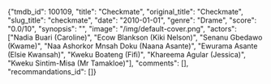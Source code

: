{"tmdb_id": 100109, "title": "Checkmate", "original_title": "Checkmate", "slug_title": "checkmate", "date": "2010-01-01", "genre": "Drame", "score": "0.0/10", "synopsis": "", "image": "/img/default-cover.png", "actors": ["Nadia Buari (Caroline)", "Ecow Blankson (Kiki Nelson)", "Senanu Gbedawo  (Kwame)", "Naa Ashorkor Mnsah Doku (Naana Asante)", "Ewurama Asante (Elsie Kwansah)", "Kweku Boateng (Fifi)", "Khareema Agular (Jessica)", "Kweku Sintim-Misa (Mr Tamakloe)"], "comments": [], "recommandations_id": []}
